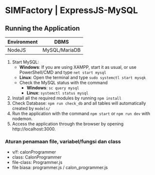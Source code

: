 # SIMFactory | ExpressJS-MySQL

## Running the Application
| <strong>Environment</strong> | <strong>DBMS</strong> | 
|----------|----------|
| NodeJS | MySQL/MariaDB |

1. Start MySQL:
   - <b>Windows</b>: If you are using XAMPP, start it as usual, or use PowerShell/CMD and type ```net start mysql```
   - <b>Linux</b>: Open the terminal and type ```sudo systemctl start mysqk```
   - Check the MySQL status with the command  
        - <b>Windows</b>: ````sc query mysql```` 
        - <b>Linux</b>: ```systemctl status mysql```
2. Install all the required modules by running ```npm install```
3. Check Database: ```npm run check_db``` and all tables will automatically created by ```models/```
3. Run the application with the command ```npm start``` or ```npm run dev``` with nodemon.
4. Access the application through the browser by opening http://localhost:3000.



### Aturan penamaan file, variabel/fungsi dan class
- v/f: calonProgrammer
- class: CalonProgrammer
- file-class: Programmer.js
- file biasa: programmer.js / calon_programmer.js
